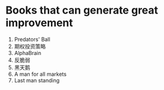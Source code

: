# Books that can generate great improvement

1. Predators' Ball
2. 期权投资策略
3. AlphaBrain
4. 反脆弱
1. 黑天鹅
1. A man for all markets
1. Last man standing
